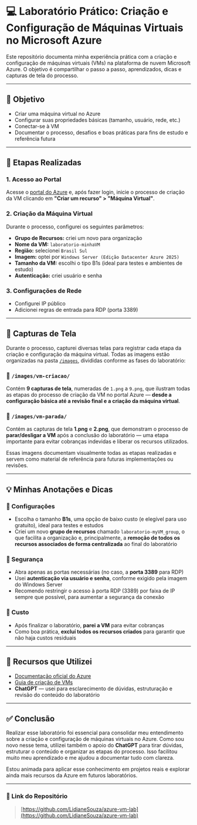 # 💻 Laboratório Prático: Criação e Configuração de Máquinas Virtuais no Microsoft Azure

Este repositório documenta minha experiência prática com a criação e configuração de máquinas virtuais (VMs) na plataforma de nuvem Microsoft Azure. O objetivo é compartilhar o passo a passo, aprendizados, dicas e capturas de tela do processo.

---

## 🎯 Objetivo

- Criar uma máquina virtual no Azure  
- Configurar suas propriedades básicas (tamanho, usuário, rede, etc.)  
- Conectar-se à VM  
- Documentar o processo, desafios e boas práticas para fins de estudo e referência futura  

---

## 🧱 Etapas Realizadas

### 1. Acesso ao Portal
Acesse o [portal do Azure](https://portal.azure.com) e, após fazer login, inicie o processo de criação da VM clicando em **"Criar um recurso" > "Máquina Virtual"**.

### 2. Criação da Máquina Virtual
Durante o processo, configurei os seguintes parâmetros:

- **Grupo de Recursos:** criei um novo para organização  
- **Nome da VM:** `laboratorio-minhaVM`  
- **Região:** selecionei `Brasil Sul`  
- **Imagem:** optei por `Windows Server (Edição Datacenter Azure 2025)`  
- **Tamanho da VM:** escolhi o tipo B1s (ideal para testes e ambientes de estudo)  
- **Autenticação:** criei usuário e senha  

### 3. Configurações de Rede
- Configurei IP público  
- Adicionei regras de entrada para RDP (porta 3389)  

---

## 📸 Capturas de Tela

Durante o processo, capturei diversas telas para registrar cada etapa da criação e configuração da máquina virtual. Todas as imagens estão organizadas na pasta [`/images`](./images), divididas conforme as fases do laboratório:

### 📂 `/images/vm-criacao/`
Contém **9 capturas de tela**, numeradas de `1.png` a `9.png`, que ilustram todas as etapas do processo de criação da VM no portal Azure — **desde a configuração básica até a revisão final e a criação da máquina virtual**.

### 📂 `/images/vm-parada/`
Contém as capturas de tela **1.png** e **2.png**, que demonstram o processo de **parar/desligar a VM** após a conclusão do laboratório — uma etapa importante para evitar cobranças indevidas e liberar os recursos utilizados.

Essas imagens documentam visualmente todas as etapas realizadas e servem como material de referência para futuras implementações ou revisões.

---

## 💡 Minhas Anotações e Dicas

### 🔧 Configurações
- Escolha o tamanho **B1s**, uma opção de baixo custo (e elegível para uso gratuito), ideal para testes e estudos  
- Criei um novo **grupo de recursos** chamado `laboratorio-myVM_group`, o que facilita a organização e, principalmente, a **remoção de todos os recursos associados de forma centralizada** ao final do laboratório  

### 🔐 Segurança
- Abra apenas as portas necessárias (no caso, a **porta 3389** para RDP)  
- Usei **autenticação via usuário e senha**, conforme exigido pela imagem do Windows Server  
- Recomendo restringir o acesso à porta RDP (3389) por faixa de IP sempre que possível, para aumentar a segurança da conexão  

### 💸 Custo
- Após finalizar o laboratório, **parei a VM** para evitar cobranças  
- Como boa prática, **excluí todos os recursos criados** para garantir que não haja custos residuais  

---

## 🔗 Recursos que Utilizei

- [Documentação oficial do Azure](https://learn.microsoft.com/pt-br/azure/)  
- [Guia de criação de VMs](https://learn.microsoft.com/pt-br/azure/virtual-machines/)  
- **ChatGPT** — usei para esclarecimento de dúvidas, estruturação e revisão do conteúdo do laboratório  

---

## ✅ Conclusão

Realizar esse laboratório foi essencial para consolidar meu entendimento sobre a criação e configuração de máquinas virtuais no Azure. Como sou novo nesse tema, utilizei também o apoio do **ChatGPT** para tirar dúvidas, estruturar o conteúdo e organizar as etapas do processo. Isso facilitou muito meu aprendizado e me ajudou a documentar tudo com clareza.

Estou animada para aplicar esse conhecimento em projetos reais e explorar ainda mais recursos da Azure em futuros laboratórios.

---

### 🔗 Link do Repositório

> [https://github.com/LidianeSouza/azure-vm-lab](https://github.com/LidianeSouza/azure-vm-lab)


